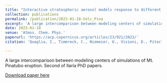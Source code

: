 ```yaml
---
title: "Interactive stratospheric aerosol models response to different amounts and altitudes of SO2 injection during the 1991 Pinatubo eruption"
collection: publications
permalink: /publication/2023-01-18-Volc_Pina
excerpt: 'A large intercomparison between modeling centers of simulations of Mt. Pinatubo eruption. Second of Ilaria PhD papers.'
date: 2023-01-18
venue: 'Atmos. Chem. Phys.'
paperurl: 'https://acp.copernicus.org/articles/23/921/2023/'
citation: 'Quaglia, I., Timmreck, C., Niemeier, U., Visioni, D., Pitari, G., Brodowsky, C., Bruhl, C., Dhomse, S. S., Franke, H., Laakso, A., Mann, G. W., Rozanov, E., and Sukhodolov, T.: Interactive stratospheric aerosol models response to different amounts and altitudes of SO2 injection during the 1991 Pinatubo eruption, Atmos. Chem. Phys., 23, 921-948, https://doi.org/10.5194/acp-23-921-2023, 2023'

---
```

A large intercomparison between modeling centers of simulations of Mt. Pinatubo eruption. Second of Ilaria PhD papers.

[Download paper here](https://acp.copernicus.org/articles/23/921/2023/)